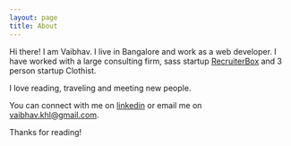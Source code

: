 ```yaml
---
layout: page
title: About
---
```


Hi there! I am Vaibhav. I live in Bangalore and work as a web developer.
I have worked with a large consulting firm, sass startup [RecruiterBox](http://recruiterbox.com/) and 3 person startup Clothist.

I love reading, traveling and meeting new people.

You can connect with me on [linkedin](https://www.linkedin.com/in/vaibhavkhl) or email me on vaibhav.khl@gmail.com.

Thanks for reading!
